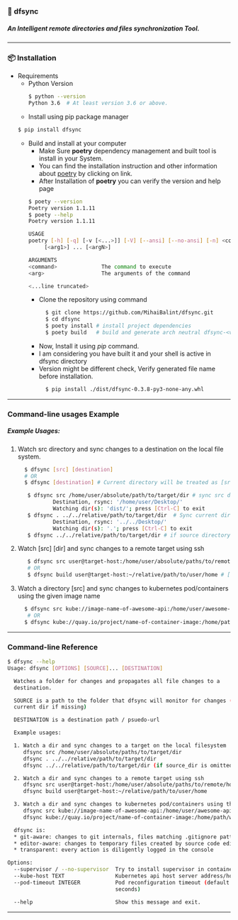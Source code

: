 ### 🔄 dfsync
##### An Intelligent remote directories and files synchronization Tool.

---

### 📦 Installation

- Requirements
    - Python Version
        ```bash
        $ python --version
        Python 3.6  # At least version 3.6 or above.
        ```
    - Install using pip package manager
  ````bash
  $ pip install dfsync
  ````
    - Build and install at your computer
        - Make Sure **poetry** dependency management and built tool is install in your System.
        - You can find the installation instruction and other information
          about [poetry](https://python-poetry.org/docs/#osx--linux--bashonwindows-install-instructions) by clicking on
          link.
        - After Installation of **poetry** you can verify the version and help page
      ```bash
      $ poety --version
      Poetry version 1.1.11
      $ poety --help
      Poetry version 1.1.11
  
      USAGE
      poetry [-h] [-q] [-v [<...>]] [-V] [--ansi] [--no-ansi] [-n] <command>
           [<arg1>] ... [<argN>]
  
      ARGUMENTS
      <command>              The command to execute
      <arg>                  The arguments of the command
      
      <...line truncated>
      ```
        - Clone the repository using command
          ```bash
            $ git clone https://github.com/MihaiBalint/dfsync.git
            $ cd dfsync
            $ poety install # install project dependencies
            $ poety build   # build and generate arch neutral dfsync-<version>-py3-none-any.whl and an archive tar.gz file.
          ```
        - Now, Install it using _pip_ command.
        - I am considering you have built it and your shell is active in dfsync directory
        - Version might be different check, Verify generated file name before installation.
          ```bash
            $ pip install ./dist/dfsync-0.3.8-py3-none-any.whl
          ```
---
        
### Command-line usages Example
##### Example Usages:
1. Watch src directory and sync changes to a destination on the local file system.
   ```bash
     $ dfsync [src] [destination]
     # OR
     $ dfsync [destination] # Current directory will be treated as [src]
   ```
     ```bash
        $ dfsync src /home/user/absolute/path/to/target/dir # sync src directory to destination.
                Destination, rsync: '/home/user/Desktop/'
                Watching dir(s): 'dist/'; press [Ctrl-C] to exit
        $ dfsync . ../../relative/path/to/target/dir  # Sync current directory (.) into relatively mentioned path.
                Destination, rsync: '../../Desktop/'
                Watching dir(s): '.'; press [Ctrl-C] to exit
        $ dfsync ../../relative/path/to/target/dir # if source directory is omitted, current directory is considered at src directory.
     ```
2. Watch [src] [dir] and sync changes to a remote target using ssh
   ```bash
      $ dfsync src user@target-host:/home/user/absolute/paths/to/remote/host/dir # [src] to [dest] absolute directory.
      # OR
      $ dfsync build user@target-host:~/relative/path/to/user/home # [src=build] to [relative path]
   ```
3. Watch a directory [src] and sync changes to kubernetes pod/containers using the given image name
   ```bash
     $ dfsync src kube://image-name-of-awesome-api:/home/user/awesome-api # 
      # OR
     $ dfsync kube://quay.io/project/name-of-container-image:/home/path/within/container/awesome-api
    ```
---
### Command-line Reference
```bash
$ dfsync --help
Usage: dfsync [OPTIONS] [SOURCE]... [DESTINATION]

  Watches a folder for changes and propagates all file changes to a
  destination.

  SOURCE is a path to the folder that dfsync will monitor for changes (or
  current dir if missing)

  DESTINATION is a destination path / psuedo-url

  Example usages:

  1. Watch a dir and sync changes to a target on the local filesystem
     dfsync src /home/user/absolute/paths/to/target/dir
     dfsync . ../../relative/path/to/target/dir
     dfsync ../../relative/path/to/target/dir (if source_dir is omitted, will watch the current dir)

  2. Watch a dir and sync changes to a remote target using ssh
     dfsync src user@target-host:/home/user/absolute/paths/to/remote/host/dir
     dfsync build user@target-host:~/relative/path/to/user/home

  3. Watch a dir and sync changes to kubernetes pod/containers using the given image name
     dfsync src kube://image-name-of-awesome-api:/home/user/awesome-api
     dfsync kube://quay.io/project/name-of-container-image:/home/path/within/container/awesome-api

  dfsync is:
  * git-aware: changes to git internals, files matching .gitignore patterns and untracked files will be ignored
  * editor-aware: changes to temporary files created by source code editors will be ignored
  * transparent: every action is diligently logged in the console

Options:
  --supervisor / --no-supervisor  Try to install supervisor in container
  --kube-host TEXT                Kubernetes api host server address/hostname
  --pod-timeout INTEGER           Pod reconfiguration timeout (default is 30
                                  seconds)

  --help                          Show this message and exit.
```

---
